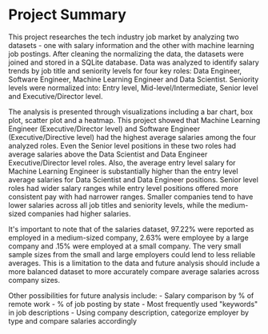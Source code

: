 # Project Summary

This project researches the tech industry job market by analyzing two datasets - one with salary information and the other with machine learning job postings.  After cleaning the normalizing the data, the datasets were joined and stored in a SQLite database.  Data was analyzed to identify salary trends by job title and seniority levels for four key roles:  Data Engineer, Software Engineer, Machine Learning Engineer and Data Scientist. Seniority levels were normalized into:  Entry level, Mid-level/Intermediate, Senior level and Executive/Director level.

The analysis is presented through visualizations including a bar chart, box plot, scatter plot and a heatmap. This project showed that Machine Learning Engineer (Executive/Director level) and Software Engineer (Executive/Directive level) had the highest average salaries among the four analyzed roles. Even the Senior level positions in these two roles had average salaries above the Data Scientist and Data Engineer Executive/Director level roles. Also, the average entry level salary for Machine Learning Engineer is substantially higher than the entry level average salaries for Data Scientist and Data Engineer positions. Senior level roles had wider salary ranges while entry level positions offered more consistent pay with had narrower ranges.  Smaller companies tend to have lower salaries across all job titles and seniority levels, while the medium-sized companies had higher salaries. 

It's important to note that of the salaries dataset, 97.22% were reported as employed in a medium-sized company, 2.63% were employee by a large company and .15% were employed at a small company.  The very small sample sizes from the small and large employers could lend to less reliable averages. This is a limitation to the data and future analysis should include a more balanced dataset to more accurately compare average salaries across company sizes.

Other possibilities for future analysis include:
    - Salary comparison by % of remote work
    - % of job posting by state
    - Most frequently used "keywords" in job descriptions
    - Using company description, categorize employer by type and compare salaries accordingly
